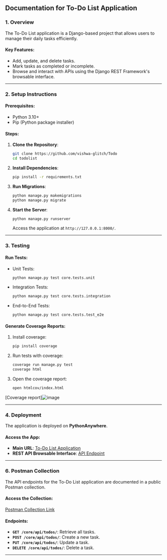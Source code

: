 ## **Documentation for To-Do List Application**

### **1. Overview**
The To-Do List application is a Django-based project that allows users to manage their daily tasks efficiently.  
#### **Key Features**:
- Add, update, and delete tasks.
- Mark tasks as completed or incomplete.
- Browse and interact with APIs using the Django REST Framework's browsable interface.

---

### **2. Setup Instructions**
#### **Prerequisites**:
- Python 3.10+
- Pip (Python package installer)

#### **Steps**:
1. **Clone the Repository**:
   ```bash
   git clone https://github.com/vishwa-glitch/Todo
   cd todolist
   ```

2. **Install Dependencies**:
   ```bash
   pip install -r requirements.txt
   ```

3. **Run Migrations**:
   ```bash
   python manage.py makemigrations
   python manage.py migrate
   ```

4. **Start the Server**:
   ```bash
   python manage.py runserver
   ```
   Access the application at `http://127.0.0.1:8000/`.

---

### **3. Testing**
#### **Run Tests**:
- Unit Tests:
  ```bash
  python manage.py test core.tests.unit
  ```
- Integration Tests:
  ```bash
  python manage.py test core.tests.integration
  ```
- End-to-End Tests:
  ```bash
  python manage.py test core.tests.test_e2e
  ```

#### **Generate Coverage Reports**:
1. Install coverage:
   ```bash
   pip install coverage
   ```
2. Run tests with coverage:
   ```bash
   coverage run manage.py test
   coverage html
   ```
3. Open the coverage report:
   ```bash
   open htmlcov/index.html
   ```
[Coverage report]![image](https://github.com/user-attachments/assets/119d666b-1a42-4d6f-a9d4-019cb6f30771)

---

### **4. Deployment**
The application is deployed on **PythonAnywhere**.  
#### **Access the App**:
- **Main URL**: [To-Do List Application](https://vishwa55.pythonanywhere.com)  
- **REST API Browsable Interface**: [API Endpoint](https://vishwa55.pythonanywhere.com/core/api/)

---

### **6. Postman Collection**
The API endpoints for the To-Do List application are documented in a public Postman collection.  
#### **Access the Collection**:
[Postman Collection Link](https://www.postman.com/vishwa1234567/algobulls-backend-developer-web-coding-assignment/collection/f4dfe1c/todo-api-crud-operations?action=share&creator=38966661)

#### **Endpoints**:
- **`GET /core/api/todos/`**: Retrieve all tasks.
- **`POST /core/api/todos/`**: Create a new task.
- **`PUT /core/api/todos/`**: Update a task.
- **`DELETE /core/api/todos/`**: Delete a task.

---
